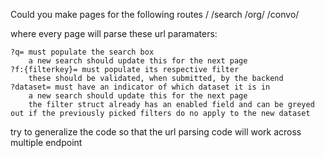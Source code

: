 


Could you make pages for the following routes 
/ 
/search 
/org/<org-id>
/convo/<convo-id>


where every page will parse these url paramaters:


    ?q= must populate the search box
        a new search should update this for the next page
    ?f:{filterkey}= must populate its respective filter
        these should be validated, when submitted, by the backend
    ?dataset= must have an indicator of which dataset it is in
        a new search should update this for the next page
        the filter struct already has an enabled field and can be greyed out if the previously picked filters do no apply to the new dataset


try to generalize the code so that the url parsing code will work across multiple endpoint
